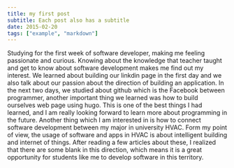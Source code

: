 ```yaml
---
title: my first post
subtitle: Each post also has a subtitle
date: 2015-02-20
tags: ["example", "markdown"]
---
```


Studying for the first week of software developer, making me feeling passionate and curious. Knowing about the knowledge that teacher taught and get to know about software development makes me find out my interest. We learned about building our linkdin page in the first day and we also talk about our passion about the direction of building an application. In the next two days, we studied about github which is the Facebook between programmer, another important thing we learned was how to build ourselves web page using hugo. This is one of the best things I had learned, and I am really looking forward to learn more about programming in the future.
Another thing which I am interested in is how to connect software development between my major in university HVAC. Form my point of view, the usage of software and apps in HVAC is about intelligent building and internet of things. After reading a few articles about these, I realized that there are some blank in this direction, which means it is a great opportunity for students like me to develop software in this territory.
